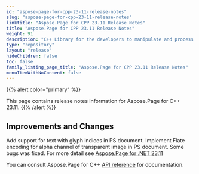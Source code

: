 ```yaml
---
id: "aspose-page-for-cpp-23-11-release-notes"
slug: "aspose-page-for-cpp-23-11-release-notes"
linktitle: "Aspose.Page for CPP 23.11 Release Notes"
title: "Aspose.Page for CPP 23.11 Release Notes"
weight: 91
description: "C++ Library for the developers to manipulate and process PS, EPS, and XPS files. Release Notes of Aspose.Page API solution for C++ | Release 2023.11"
type: "repository"
layout: "release"
hideChildren: false
toc: false
family_listing_page_title: "Aspose.Page for CPP 23.11 Release Notes"
menuItemWithNoContent: false
---
```


{{% alert color="primary" %}}

This page contains release notes information for Aspose.Page for C++ 23.11.
{{% /alert %}}

## Improvements and Changes

Add support for text with glyph indices in PS document.
Implement Flate encoding for alpha channel of transparent image in PS document.
Some bugs was fixed.
For more detail see [Aspose.Page for .NET 23.11](https://releases.aspose.com/page/net/release-notes/2023/aspose-page-for-net-23-11-release-notes/)

You can consult Aspose.Page for C++ [API reference](https://apireference.aspose.com/cpp/page/) for documentation.
